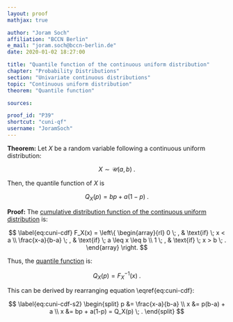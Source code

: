 ```yaml
---
layout: proof
mathjax: true

author: "Joram Soch"
affiliation: "BCCN Berlin"
e_mail: "joram.soch@bccn-berlin.de"
date: 2020-01-02 18:27:00

title: "Quantile function of the continuous uniform distribution"
chapter: "Probability Distributions"
section: "Univariate continuous distributions"
topic: "Continuous uniform distribution"
theorem: "Quantile function"

sources:

proof_id: "P39"
shortcut: "cuni-qf"
username: "JoramSoch"
---
```



**Theorem:** Let $X$ be a random variable following a continuous uniform distribution:

$$ \label{eq:cuni}
X \sim \mathcal{U}(a, b) \; .
$$

Then, the quantile function of $X$ is

$$ \label{eq:cuni-qf}
Q_X(p) = bp + a(1-p) \; .
$$


**Proof:** The [cumulative distribution function of the continuous uniform distribution](/P/cuni-cdf.html) is:

$$ \label{eq:cuni-cdf}
F_X(x) = \left\{
\begin{array}{rl}
0 \; , & \text{if} \; x < a \\
\frac{x-a}{b-a} \; , & \text{if} \; a \leq x \leq b \\
1 \; , & \text{if} \; x > b \; .
\end{array}
\right.
$$

Thus, the [quantile function](/D/qf.html) is:

$$ \label{eq:cuni-qf-s1}
Q_X(p) = F_X^{-1}(x) \; .
$$

This can be derived by rearranging equation \eqref{eq:cuni-cdf}:

$$ \label{eq:cuni-cdf-s2}
\begin{split}
p &= \frac{x-a}{b-a} \\
x &= p(b-a) + a \\
x &= bp + a(1-p) = Q_X(p) \; .
\end{split}
$$